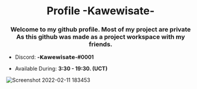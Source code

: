 <h1 align="center">Profile -Kawewisate-</h1>
<h3 align="center">Welcome to my github profile. Most of my project are private As this github was made as a project workspace with my friends.</h3>



- Discord: **-𝗞𝗮𝘄𝗲𝘄𝗶𝘀𝗮𝘁𝗲-#0001**

- Available During: **3:30 - 19:30. (UCT)**


![Screenshot 2022-02-11 183453](https://user-images.githubusercontent.com/68786705/153584756-be8bfbcb-2036-4fa1-902d-361300798a6d.png)
</p>

